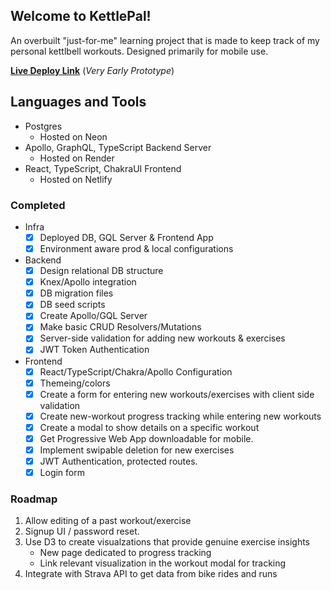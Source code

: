 ## Welcome to KettlePal!

An overbuilt "just-for-me" learning project that is made to keep track of my personal kettlbell workouts. Designed primarily for mobile use.

[**Live Deploy Link**](https://main--kettlepal.netlify.app/) (_Very Early Prototype_)

## Languages and Tools

- Postgres
  - Hosted on Neon
- Apollo, GraphQL, TypeScript Backend Server
  - Hosted on Render
- React, TypeScript, ChakraUI Frontend
  - Hosted on Netlify

### Completed

- Infra
  - [x] Deployed DB, GQL Server & Frontend App
  - [x] Environment aware prod & local configurations
- Backend
  - [x] Design relational DB structure
  - [x] Knex/Apollo integration
  - [x] DB migration files
  - [x] DB seed scripts
  - [x] Create Apollo/GQL Server
  - [x] Make basic CRUD Resolvers/Mutations
  - [x] Server-side validation for adding new workouts & exercises
  - [x] JWT Token Authentication
- Frontend
  - [x] React/TypeScript/Chakra/Apollo Configuration
  - [x] Themeing/colors
  - [x] Create a form for entering new workouts/exercises with client side validation
  - [x] Create new-workout progress tracking while entering new workouts
  - [x] Create a modal to show details on a specific workout
  - [x] Get Progressive Web App downloadable for mobile.
  - [x] Implement swipable deletion for new exercises
  - [x] JWT Authentication, protected routes.
  - [x] Login form

### Roadmap

1. Allow editing of a past workout/exercise
2. Signup UI / password reset.
3. Use D3 to create visualzations that provide genuine exercise insights
   - New page dedicated to progress tracking
   - Link relevant visualization in the workout modal for tracking
4. Integrate with Strava API to get data from bike rides and runs
